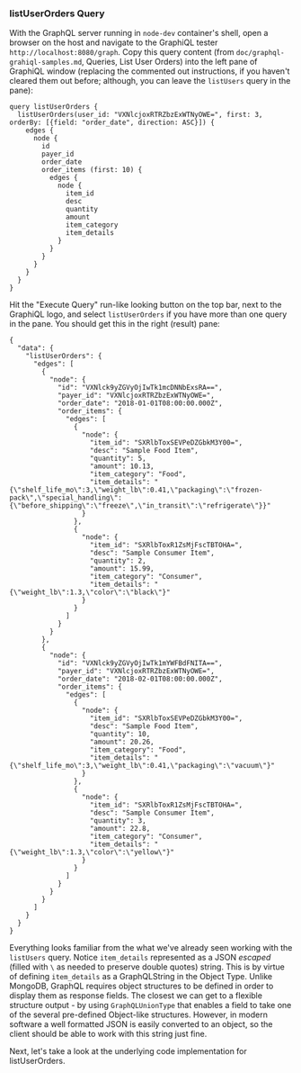 ### listUserOrders Query

With the GraphQL server running in `node-dev` container's shell, open a browser on the host and navigate to the GraphiQL tester `http://localhost:8080/graph`. Copy this query content (from `doc/graphql-grahiql-samples.md`, Queries, List User Orders) into the left pane of GraphiQL window (replacing the commented out instructions, if you haven't cleared them out before; although, you can leave the `listUsers` query in the pane):

```
query listUserOrders {
  listUserOrders(user_id: "VXNlcjoxRTRZbzExWTNyOWE=", first: 3, orderBy: [{field: "order_date", direction: ASC}]) {
    edges {
      node {
        id
        payer_id
        order_date
        order_items (first: 10) {
          edges {
            node {
              item_id
              desc
              quantity
              amount
              item_category
              item_details
            }
          }
        }
      }
    }
  }
}
```

Hit the "Execute Query" run-like looking button on the top bar, next to the GraphiQL logo, and select `listUserOrders` if you have more than one query in the pane. You should get this in the right (result) pane:

```
{
  "data": {
    "listUserOrders": {
      "edges": [
        {
          "node": {
            "id": "VXNlck9yZGVyOjIwTk1mcDNNbExsRA==",
            "payer_id": "VXNlcjoxRTRZbzExWTNyOWE=",
            "order_date": "2018-01-01T08:00:00.000Z",
            "order_items": {
              "edges": [
                {
                  "node": {
                    "item_id": "SXRlbToxSEVPeDZGbkM3Y00=",
                    "desc": "Sample Food Item",
                    "quantity": 5,
                    "amount": 10.13,
                    "item_category": "Food",
                    "item_details": "{\"shelf_life_mo\":3,\"weight_lb\":0.41,\"packaging\":\"frozen-pack\",\"special_handling\":{\"before_shipping\":\"freeze\",\"in_transit\":\"refrigerate\"}}"
                  }
                },
                {
                  "node": {
                    "item_id": "SXRlbToxR1ZsMjFscTBTOHA=",
                    "desc": "Sample Consumer Item",
                    "quantity": 2,
                    "amount": 15.99,
                    "item_category": "Consumer",
                    "item_details": "{\"weight_lb\":1.3,\"color\":\"black\"}"
                  }
                }
              ]
            }
          }
        },
        {
          "node": {
            "id": "VXNlck9yZGVyOjIwTk1mYWFBdFNITA==",
            "payer_id": "VXNlcjoxRTRZbzExWTNyOWE=",
            "order_date": "2018-02-01T08:00:00.000Z",
            "order_items": {
              "edges": [
                {
                  "node": {
                    "item_id": "SXRlbToxSEVPeDZGbkM3Y00=",
                    "desc": "Sample Food Item",
                    "quantity": 10,
                    "amount": 20.26,
                    "item_category": "Food",
                    "item_details": "{\"shelf_life_mo\":3,\"weight_lb\":0.41,\"packaging\":\"vacuum\"}"
                  }
                },
                {
                  "node": {
                    "item_id": "SXRlbToxR1ZsMjFscTBTOHA=",
                    "desc": "Sample Consumer Item",
                    "quantity": 3,
                    "amount": 22.8,
                    "item_category": "Consumer",
                    "item_details": "{\"weight_lb\":1.3,\"color\":\"yellow\"}"
                  }
                }
              ]
            }
          }
        }
      ]
    }
  }
}
```

Everything looks familiar from the what we've already seen working with the `listUsers` query. Notice `item_details` represented as a JSON *escaped* (filled with `\` as needed to preserve double quotes) string. This is by virtue of defining `item_details` as a GraphQLString in the Object Type. Unlike MongoDB, GraphQL requires object structures to be defined in order to display them as response fields. The closest we can get to a flexible structure output - by using `GraphQLUnionType` that enables a field to take one of the several pre-defined Object-like structures. However, in modern software a well formatted JSON is easily converted to an object, so the client should be able to work with this string just fine.


Next, let's take a look at the underlying code implementation for listUserOrders.